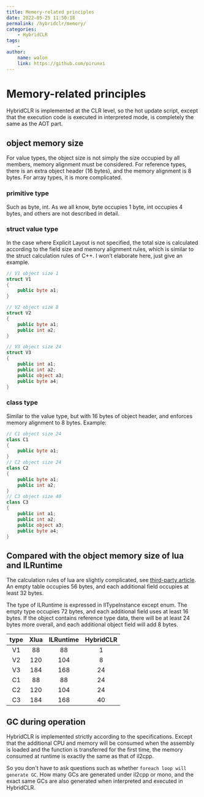 ```yaml
---
title: Memory-related principles
date: 2022-05-25 11:50:18
permalink: /hybridclr/memory/
categories:
    - HybridCLR
tags:
    -
author:
    name: walon
    link: https://github.com/pirunxi
---
```


# Memory-related principles

HybridCLR is implemented at the CLR level, so the hot update script, except that the execution code is executed in interpreted mode, is completely the same as the AOT part.

## object memory size

For value types, the object size is not simply the size occupied by all members, memory alignment must be considered. For reference types, there is an extra object header (16 bytes), and the memory alignment is 8 bytes. For array types, it is more complicated.

### primitive type

Such as byte, int. As we all know, byte occupies 1 byte, int occupies 4 bytes, and others are not described in detail.

### struct value type

In the case where Explicit Layout is not specified, the total size is calculated according to the field size and memory alignment rules, which is similar to the struct calculation rules of C++. I won’t elaborate here, just give an example.

```csharp
// V1 object size 1
struct V1
{
    public byte a1;
}

// V2 object size 8
struct V2
{
    public byte a1;
    public int a2;
}

// V3 object size 24
struct V3
{
    public int a1;
    public int a2;
    public object a3;
    public byte a4;
}
```

### class type

Similar to the value type, but with 16 bytes of object header, and enforces memory alignment to 8 bytes. Example:

```csharp
// C1 object size 24
class C1
{
    public byte a1;
}
// C2 object size 24
class C2
{
    public byte a1;
    public int a2;
}
// C3 object size 40
class C3
{
    public int a1;
    public int a2;
    public object a3;
    public byte a4;
}
```

## Compared with the object memory size of lua and ILRuntime

The calculation rules of lua are slightly complicated, see [third-party article](https://www.linuxidc.com/Linux/2018-10/154971.htm). An empty table occupies 56 bytes, and each additional field occupies at least 32 bytes.

The type of ILRuntime is expressed in IlTypeInstance except enum. The empty type occupies 72 bytes, and each additional field uses at least 16 bytes. If the object contains reference type data, there will be at least 24 bytes more overall, and each additional object field will add 8 bytes.

|type | Xlua | ILRuntime | HybridCLR |
|:---:|:---:|:---:|:---:|
|V1|88| 88 | 1|
|V2|120|104|8|
|V3|184|168|24|
|C1|88| 88 | 24|
|C2|120|104|24|
|C3|184|168|40|

## GC during operation

HybridCLR is implemented strictly according to the specifications. Except that the additional CPU and memory will be consumed when the assembly is loaded and the function is transferred for the first time, the memory consumed at runtime is exactly the same as that of il2cpp.

So you don't have to ask questions such as whether `foreach loop will generate GC`. How many GCs are generated under il2cpp or mono, and the exact same GCs are also generated when interpreted and executed in HybridCLR.

